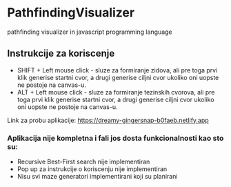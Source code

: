 # PathfindingVisualizer
pathfinding visualizer in javascript programming language

## Instrukcije za koriscenje
* SHIFT + Left mouse click - sluze za formiranje zidova, ali pre toga prvi klik generise startni cvor, a drugi generise ciljni cvor ukoliko oni uopste ne postoje na canvas-u.
* ALT + Left mouse click - sluze za formiranje tezinskih cvorova, ali pre toga prvi klik generise startni cvor, a drugi generise ciljni cvor ukoliko oni uopste ne postoje na canvas-u.

Link za probu aplikacije: https://dreamy-gingersnap-b0faeb.netlify.app

### Aplikacija nije kompletna i fali jos dosta funkcionalnosti kao sto su:
* Recursive Best-First search nije implementiran
* Pop up za instrukcije o koriscenju nije implementiran
* Nisu svi maze generatori implementirani koji su planirani